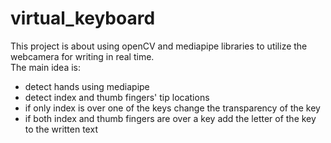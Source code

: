 # virtual_keyboard

This project is about using openCV and mediapipe libraries   to utilize the webcamera for writing in real time.   
The main idea is:   
* detect hands using mediapipe
* detect index and thumb fingers' tip locations
* if only index is over one of the keys change the transparency of the key
* if both index and thumb fingers are over a key add the letter of the key to the written text